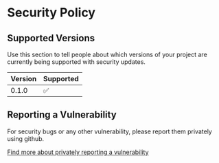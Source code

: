 # Security Policy

## Supported Versions

Use this section to tell people about which versions of your project are
currently being supported with security updates.

| Version | Supported          |
| ------- | ------------------ |
| 0.1.0   | :white_check_mark: |

## Reporting a Vulnerability

For security bugs or any other vulnerability, please report them privately using github.

[Find more about privately reporting a vulnerability](https://docs.github.com/code-security/security-advisories/guidance-on-reporting-and-writing-information-about-vulnerabilities/privately-reporting-a-security-vulnerability)

